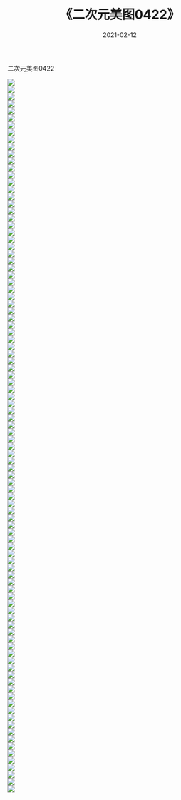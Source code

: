 ﻿---
layout: post
title:  《二次元美图0422》
date:   2021-02-12
img: http://imgx.orgx.ga/二次元/2021/二次元美图0422/000.jpg
categories: [美女, 清纯, 唯美]
---

二次元美图0422

 ![](http://imgx.orgx.ga/二次元/2021/二次元美图0422/001.jpg) <br>![](http://imgx.orgx.ga/二次元/2021/二次元美图0422/002.jpg) <br>![](http://imgx.orgx.ga/二次元/2021/二次元美图0422/003.jpg) <br>![](http://imgx.orgx.ga/二次元/2021/二次元美图0422/004.jpg) <br>![](http://imgx.orgx.ga/二次元/2021/二次元美图0422/005.jpg) <br>![](http://imgx.orgx.ga/二次元/2021/二次元美图0422/006.jpg) <br>![](http://imgx.orgx.ga/二次元/2021/二次元美图0422/007.jpg) <br>![](http://imgx.orgx.ga/二次元/2021/二次元美图0422/008.jpg) <br>![](http://imgx.orgx.ga/二次元/2021/二次元美图0422/009.jpg) <br>![](http://imgx.orgx.ga/二次元/2021/二次元美图0422/010.jpg) <br>![](http://imgx.orgx.ga/二次元/2021/二次元美图0422/011.jpg) <br>![](http://imgx.orgx.ga/二次元/2021/二次元美图0422/012.jpg) <br>![](http://imgx.orgx.ga/二次元/2021/二次元美图0422/013.jpg) <br>![](http://imgx.orgx.ga/二次元/2021/二次元美图0422/014.jpg) <br>![](http://imgx.orgx.ga/二次元/2021/二次元美图0422/015.jpg) <br>![](http://imgx.orgx.ga/二次元/2021/二次元美图0422/016.jpg) <br>![](http://imgx.orgx.ga/二次元/2021/二次元美图0422/017.jpg) <br>![](http://imgx.orgx.ga/二次元/2021/二次元美图0422/018.jpg) <br>![](http://imgx.orgx.ga/二次元/2021/二次元美图0422/019.jpg) <br>![](http://imgx.orgx.ga/二次元/2021/二次元美图0422/020.jpg) <br>![](http://imgx.orgx.ga/二次元/2021/二次元美图0422/021.jpg) <br>![](http://imgx.orgx.ga/二次元/2021/二次元美图0422/022.jpg) <br>![](http://imgx.orgx.ga/二次元/2021/二次元美图0422/023.jpg) <br>![](http://imgx.orgx.ga/二次元/2021/二次元美图0422/024.jpg) <br>![](http://imgx.orgx.ga/二次元/2021/二次元美图0422/025.jpg) <br>![](http://imgx.orgx.ga/二次元/2021/二次元美图0422/026.jpg) <br>![](http://imgx.orgx.ga/二次元/2021/二次元美图0422/027.jpg) <br>![](http://imgx.orgx.ga/二次元/2021/二次元美图0422/028.jpg) <br>![](http://imgx.orgx.ga/二次元/2021/二次元美图0422/029.jpg) <br>![](http://imgx.orgx.ga/二次元/2021/二次元美图0422/030.jpg) <br>![](http://imgx.orgx.ga/二次元/2021/二次元美图0422/031.jpg) <br>![](http://imgx.orgx.ga/二次元/2021/二次元美图0422/032.jpg) <br>![](http://imgx.orgx.ga/二次元/2021/二次元美图0422/033.jpg) <br>![](http://imgx.orgx.ga/二次元/2021/二次元美图0422/034.jpg) <br>![](http://imgx.orgx.ga/二次元/2021/二次元美图0422/035.jpg) <br>![](http://imgx.orgx.ga/二次元/2021/二次元美图0422/036.jpg) <br>![](http://imgx.orgx.ga/二次元/2021/二次元美图0422/037.jpg) <br>![](http://imgx.orgx.ga/二次元/2021/二次元美图0422/038.jpg) <br>![](http://imgx.orgx.ga/二次元/2021/二次元美图0422/039.jpg) <br>![](http://imgx.orgx.ga/二次元/2021/二次元美图0422/040.jpg) <br>![](http://imgx.orgx.ga/二次元/2021/二次元美图0422/041.jpg) <br>![](http://imgx.orgx.ga/二次元/2021/二次元美图0422/042.jpg) <br>![](http://imgx.orgx.ga/二次元/2021/二次元美图0422/043.jpg) <br>![](http://imgx.orgx.ga/二次元/2021/二次元美图0422/044.jpg) <br>![](http://imgx.orgx.ga/二次元/2021/二次元美图0422/045.jpg) <br>![](http://imgx.orgx.ga/二次元/2021/二次元美图0422/046.jpg) <br>![](http://imgx.orgx.ga/二次元/2021/二次元美图0422/047.jpg) <br>![](http://imgx.orgx.ga/二次元/2021/二次元美图0422/048.jpg) <br>![](http://imgx.orgx.ga/二次元/2021/二次元美图0422/049.jpg) <br>![](http://imgx.orgx.ga/二次元/2021/二次元美图0422/050.jpg) <br>![](http://imgx.orgx.ga/二次元/2021/二次元美图0422/051.jpg) <br>![](http://imgx.orgx.ga/二次元/2021/二次元美图0422/052.jpg) <br>![](http://imgx.orgx.ga/二次元/2021/二次元美图0422/053.jpg) <br>![](http://imgx.orgx.ga/二次元/2021/二次元美图0422/054.jpg) <br>![](http://imgx.orgx.ga/二次元/2021/二次元美图0422/055.jpg) <br>![](http://imgx.orgx.ga/二次元/2021/二次元美图0422/056.jpg) <br>![](http://imgx.orgx.ga/二次元/2021/二次元美图0422/057.jpg) <br>![](http://imgx.orgx.ga/二次元/2021/二次元美图0422/058.jpg) <br>![](http://imgx.orgx.ga/二次元/2021/二次元美图0422/059.jpg) <br>![](http://imgx.orgx.ga/二次元/2021/二次元美图0422/060.jpg) <br>![](http://imgx.orgx.ga/二次元/2021/二次元美图0422/061.jpg) <br>![](http://imgx.orgx.ga/二次元/2021/二次元美图0422/062.jpg) <br>![](http://imgx.orgx.ga/二次元/2021/二次元美图0422/063.jpg) <br>![](http://imgx.orgx.ga/二次元/2021/二次元美图0422/064.jpg) <br>![](http://imgx.orgx.ga/二次元/2021/二次元美图0422/065.jpg) <br>![](http://imgx.orgx.ga/二次元/2021/二次元美图0422/066.jpg) <br>![](http://imgx.orgx.ga/二次元/2021/二次元美图0422/067.jpg) <br>![](http://imgx.orgx.ga/二次元/2021/二次元美图0422/068.jpg) <br>![](http://imgx.orgx.ga/二次元/2021/二次元美图0422/069.jpg) <br>![](http://imgx.orgx.ga/二次元/2021/二次元美图0422/070.jpg) <br>![](http://imgx.orgx.ga/二次元/2021/二次元美图0422/071.jpg) <br>![](http://imgx.orgx.ga/二次元/2021/二次元美图0422/072.jpg) <br>![](http://imgx.orgx.ga/二次元/2021/二次元美图0422/073.jpg) <br>![](http://imgx.orgx.ga/二次元/2021/二次元美图0422/074.jpg) <br>![](http://imgx.orgx.ga/二次元/2021/二次元美图0422/075.jpg) <br>![](http://imgx.orgx.ga/二次元/2021/二次元美图0422/076.jpg) <br>![](http://imgx.orgx.ga/二次元/2021/二次元美图0422/077.jpg) <br>![](http://imgx.orgx.ga/二次元/2021/二次元美图0422/078.jpg) <br>![](http://imgx.orgx.ga/二次元/2021/二次元美图0422/079.jpg) <br>![](http://imgx.orgx.ga/二次元/2021/二次元美图0422/080.jpg) <br>![](http://imgx.orgx.ga/二次元/2021/二次元美图0422/081.jpg) <br>![](http://imgx.orgx.ga/二次元/2021/二次元美图0422/082.jpg) <br>![](http://imgx.orgx.ga/二次元/2021/二次元美图0422/083.jpg) <br>![](http://imgx.orgx.ga/二次元/2021/二次元美图0422/084.jpg) <br>![](http://imgx.orgx.ga/二次元/2021/二次元美图0422/085.jpg) <br>![](http://imgx.orgx.ga/二次元/2021/二次元美图0422/086.jpg) <br>![](http://imgx.orgx.ga/二次元/2021/二次元美图0422/087.jpg) <br>![](http://imgx.orgx.ga/二次元/2021/二次元美图0422/088.jpg) <br>![](http://imgx.orgx.ga/二次元/2021/二次元美图0422/089.jpg) <br>![](http://imgx.orgx.ga/二次元/2021/二次元美图0422/090.jpg) <br>![](http://imgx.orgx.ga/二次元/2021/二次元美图0422/091.jpg) <br>![](http://imgx.orgx.ga/二次元/2021/二次元美图0422/092.jpg) <br>![](http://imgx.orgx.ga/二次元/2021/二次元美图0422/093.jpg) <br>![](http://imgx.orgx.ga/二次元/2021/二次元美图0422/094.jpg) <br>![](http://imgx.orgx.ga/二次元/2021/二次元美图0422/095.jpg) <br>![](http://imgx.orgx.ga/二次元/2021/二次元美图0422/096.jpg) <br>![](http://imgx.orgx.ga/二次元/2021/二次元美图0422/097.jpg) <br>![](http://imgx.orgx.ga/二次元/2021/二次元美图0422/098.jpg) <br>![](http://imgx.orgx.ga/二次元/2021/二次元美图0422/099.jpg) <br>![](http://imgx.orgx.ga/二次元/2021/二次元美图0422/100.jpg) <br>
